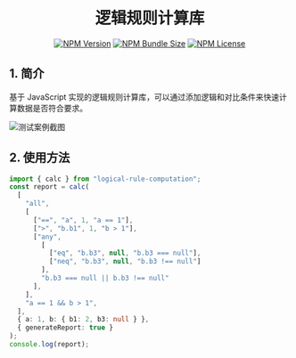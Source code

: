 <h1 align="center">
  逻辑规则计算库
</h1>

<div align="center">

[![NPM Version](https://img.shields.io/npm/v/logical-rule-computation)](https://www.npmjs.com/package/logical-rule-computation)
[![NPM Bundle Size](https://img.shields.io/bundlephobia/minzip/logical-rule-computation)](https://www.npmjs.com/package/logical-rule-computation)
[![NPM License](https://img.shields.io/npm/l/logical-rule-computation)](https://www.npmjs.com/package/logical-rule-computation)

</div>

## 1. 简介
基于 JavaScript 实现的逻辑规则计算库，可以通过添加逻辑和对比条件来快速计算数据是否符合要求。

<div>
  <img title="测试案例截图" src="https://s2.loli.net/2024/02/03/3YwvNun2IakeUhx.png">
<div>

## 2. 使用方法

```typescript
import { calc } from "logical-rule-computation";
const report = calc(
  [
    "all",
    [
      ["==", "a", 1, "a == 1"],
      [">", "b.b1", 1, "b > 1"],
      ["any",
        [
          ["eq", "b.b3", null, "b.b3 === null"],
          ["neq", "b.b3", null, "b.b3 !== null"]
        ],
        "b.b3 === null || b.b3 !== null"
      ],
    ],
    "a == 1 && b > 1",
  ],
  { a: 1, b: { b1: 2, b3: null } },
  { generateReport: true }
);
console.log(report);
```
